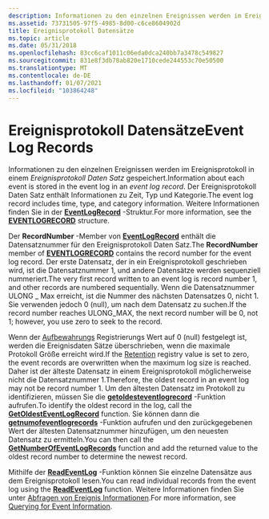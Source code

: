 ```yaml
---
description: Informationen zu den einzelnen Ereignissen werden im Ereignisprotokoll in einem Ereignisprotokoll Daten Satz gespeichert. Der Ereignisprotokoll Daten Satz enthält Informationen zu Zeit, Typ und Kategorie. Weitere Informationen finden Sie in der EventLogRecord-Struktur.
ms.assetid: 73731505-97f5-4985-8d00-c6ce8604902d
title: Ereignisprotokoll Datensätze
ms.topic: article
ms.date: 05/31/2018
ms.openlocfilehash: 83cc6caf1011c06eda0dca240bb7a3478c549827
ms.sourcegitcommit: 831e8f3db78ab820e1710cede244553c70e50500
ms.translationtype: MT
ms.contentlocale: de-DE
ms.lasthandoff: 01/07/2021
ms.locfileid: "103864248"
---
```

# <a name="event-log-records"></a><span data-ttu-id="87d81-105">Ereignisprotokoll Datensätze</span><span class="sxs-lookup"><span data-stu-id="87d81-105">Event Log Records</span></span>

<span data-ttu-id="87d81-106">Informationen zu den einzelnen Ereignissen werden im Ereignisprotokoll in einem *Ereignisprotokoll Daten Satz* gespeichert.</span><span class="sxs-lookup"><span data-stu-id="87d81-106">Information about each event is stored in the event log in an *event log record*.</span></span> <span data-ttu-id="87d81-107">Der Ereignisprotokoll Daten Satz enthält Informationen zu Zeit, Typ und Kategorie.</span><span class="sxs-lookup"><span data-stu-id="87d81-107">The event log record includes time, type, and category information.</span></span> <span data-ttu-id="87d81-108">Weitere Informationen finden Sie in der [**EventLogRecord**](/windows/desktop/api/Winnt/ns-winnt-eventlogrecord) -Struktur.</span><span class="sxs-lookup"><span data-stu-id="87d81-108">For more information, see the [**EVENTLOGRECORD**](/windows/desktop/api/Winnt/ns-winnt-eventlogrecord) structure.</span></span>

<span data-ttu-id="87d81-109">Der **RecordNumber** -Member von [**EventLogRecord**](/windows/desktop/api/Winnt/ns-winnt-eventlogrecord) enthält die Datensatznummer für den Ereignisprotokoll Daten Satz.</span><span class="sxs-lookup"><span data-stu-id="87d81-109">The **RecordNumber** member of [**EVENTLOGRECORD**](/windows/desktop/api/Winnt/ns-winnt-eventlogrecord) contains the record number for the event log record.</span></span> <span data-ttu-id="87d81-110">Der erste Datensatz, der in ein Ereignisprotokoll geschrieben wird, ist die Datensatznummer 1, und andere Datensätze werden sequenziell nummeriert.</span><span class="sxs-lookup"><span data-stu-id="87d81-110">The very first record written to an event log is record number 1, and other records are numbered sequentially.</span></span> <span data-ttu-id="87d81-111">Wenn die Datensatznummer ULONG \_ Max erreicht, ist die Nummer des nächsten Datensatzes 0, nicht 1. Sie verwenden jedoch 0 (null), um nach dem Datensatz zu suchen.</span><span class="sxs-lookup"><span data-stu-id="87d81-111">If the record number reaches ULONG\_MAX, the next record number will be 0, not 1; however, you use zero to seek to the record.</span></span>

<span data-ttu-id="87d81-112">Wenn der [Aufbewahrungs](eventlog-key.md) Registrierungs Wert auf 0 (null) festgelegt ist, werden die Ereignisdaten Sätze überschrieben, wenn die maximale Protokoll Größe erreicht wird.</span><span class="sxs-lookup"><span data-stu-id="87d81-112">If the [Retention](eventlog-key.md) registry value is set to zero, the event records are overwritten when the maximum log size is reached.</span></span> <span data-ttu-id="87d81-113">Daher ist der älteste Datensatz in einem Ereignisprotokoll möglicherweise nicht die Datensatznummer 1.</span><span class="sxs-lookup"><span data-stu-id="87d81-113">Therefore, the oldest record in an event log may not be record number 1.</span></span> <span data-ttu-id="87d81-114">Um den ältesten Datensatz im Protokoll zu identifizieren, müssen Sie die [**getoldesteventlogrecord**](/windows/desktop/api/Winbase/nf-winbase-getoldesteventlogrecord) -Funktion aufrufen.</span><span class="sxs-lookup"><span data-stu-id="87d81-114">To identify the oldest record in the log, call the [**GetOldestEventLogRecord**](/windows/desktop/api/Winbase/nf-winbase-getoldesteventlogrecord) function.</span></span> <span data-ttu-id="87d81-115">Sie können dann die [**getnumofeventlogrecords**](/windows/desktop/api/Winbase/nf-winbase-getnumberofeventlogrecords) -Funktion aufrufen und den zurückgegebenen Wert der ältesten Datensatznummer hinzufügen, um den neuesten Datensatz zu ermitteln.</span><span class="sxs-lookup"><span data-stu-id="87d81-115">You can then call the [**GetNumberOfEventLogRecords**](/windows/desktop/api/Winbase/nf-winbase-getnumberofeventlogrecords) function and add the returned value to the oldest record number to determine the newest record.</span></span>

<span data-ttu-id="87d81-116">Mithilfe der [**ReadEventLog**](/windows/desktop/api/Winbase/nf-winbase-readeventloga) -Funktion können Sie einzelne Datensätze aus dem Ereignisprotokoll lesen.</span><span class="sxs-lookup"><span data-stu-id="87d81-116">You can read individual records from the event log using the [**ReadEventLog**](/windows/desktop/api/Winbase/nf-winbase-readeventloga) function.</span></span> <span data-ttu-id="87d81-117">Weitere Informationen finden Sie unter [Abfragen von Ereignis Informationen](querying-for-event-source-messages.md).</span><span class="sxs-lookup"><span data-stu-id="87d81-117">For more information, see [Querying for Event Information](querying-for-event-source-messages.md).</span></span>

 

 



